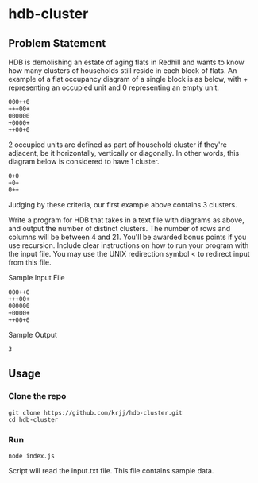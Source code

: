 # hdb-cluster

## Problem Statement

HDB is demolishing an estate of aging flats in Redhill and wants to know how many clusters of households still reside in each block of flats. An example of a flat occupancy diagram of a single block is as below, with + representing an occupied unit and 0 representing an empty unit.

```
000++0
+++00+  
000000 
+0000+
++00+0
```

2 occupied units are defined as part of household cluster if they're adjacent, be it horizontally, vertically or diagonally. In other words, this diagram below is considered to have 1 cluster.

```
0+0
+0+
0++
```

Judging by these criteria, our first example above contains 3 clusters.

Write a program for HDB that takes in a text file with diagrams as above, and output the number of distinct clusters. The number of rows and columns will be between 4 and 21. You'll be awarded bonus points if you use recursion. Include clear instructions on how to run your program with the input file. You may use the UNIX redirection symbol < to redirect input from this file.

Sample Input File

```
000++0
+++00+
000000
+0000+
++00+0
```

Sample Output

```
3
```

## Usage

### Clone the repo
```
git clone https://github.com/krjj/hdb-cluster.git
cd hdb-cluster
```

### Run

```
node index.js
```

Script will read the input.txt file. This file contains sample data.